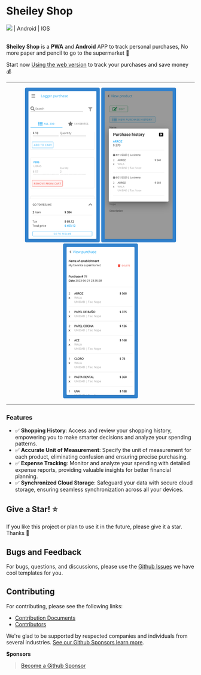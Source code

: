 # Sheiley Shop 
<div>
<img src="https://user-images.githubusercontent.com/3104648/28351989-7f68389e-6c4b-11e7-9bf2-e9fcd4977e7a.png" width="30" style="display: inline"/>
| Android | IOS
</div>
<br />

**Sheiley Shop** is a **PWA** and **Android** APP to track personal purchases, No more paper and pencil to go to the supermarket :department_store:

Start now [Using the web version](https://sheiley-shop.netlify.app/) to track your purchases and save money :moneybag: 

---
<p float="left" align="middle">
 <img src="./docs/demo/1.png" width="200" style="display: inline; border-radius: 4px"/>
 <img src="./docs/demo/2.png" width="200" style="display: inline; border-radius: 4px"/>
 <img src="./docs/demo/3.png" width="200" style="display: inline; border-radius: 4px"/>
</p>


---

### Features

- ✅ **Shopping History**: Access and review your shopping history, empowering you to make smarter decisions and analyze your spending patterns.
- ✅ **Accurate Unit of Measurement**: Specify the unit of measurement for each product, eliminating confusion and ensuring precise purchasing.
- ✅ **Expense Tracking**: Monitor and analyze your spending with detailed expense reports, providing valuable insights for better financial planning.
- ✅ **Synchronized Cloud Storage**: Safeguard your data with secure cloud storage, ensuring seamless synchronization across all your devices.

## Give a Star! ⭐

If you like this project or plan to use it in the future, please give it a star. Thanks 🙏

## Bugs and Feedback

For bugs, questions, and discussions, please use the [Github Issues](https://github.com/itsalb3rt/sheiley-shop-app/issues/new/choose) we have cool templates for you.

## Contributing

For contributing, please see the following links:

 - [Contribution Documents](https://github.com/itsalb3rt/sheiley-shop-app/CONTRIBUTING.md)
 - [Contributors](https://github.com/itsalb3rt/sheiley-shop-app/contributors)

We're glad to be supported by respected companies and individuals from several industries. [See our Github Sponsors learn more](https://github.com/sponsors/itsalb3rt).

**Sponsors**



> [Become a Github Sponsor](https://github.com/sponsors/itsalb3rt)
